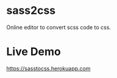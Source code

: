 # sass2css

Online editor to convert scss code to css.

# Live Demo

https://sasstocss.herokuapp.com
